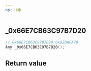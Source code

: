 ```yaml
---
ns: HUD
---
```

## _0x66E7CB63C97B7D20

```c
// 0x66E7CB63C97B7D20 0x92DAFA78
Any _0x66E7CB63C97B7D20();
```


## Return value
